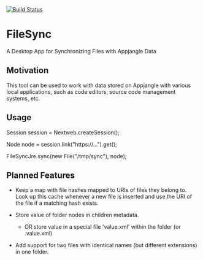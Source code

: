 [![Build Status](https://travis-ci.org/mxro/FileSync.svg?branch=master)](https://travis-ci.org/mxro/FileSync)

FileSync
========

A Desktop App for Synchronizing Files with Appjangle Data

## Motivation

This tool can be used to work with data stored on Appjangle with various local applications, such as code editors, source code management systems, etc. 

## Usage

   Session session = Nextweb.createSession();
   
   Node node = session.link("https://...").get();
   
   FileSyncJre.sync(new File("/tmp/sync"), node);

## Planned Features

- Keep a map with file hashes mapped to URIs of files they belong to. Look up this cache whenever 
a new file is inserted and use the URI of the file if a matching hash exists.

- Store value of folder nodes in children metadata.
 
  - OR store value in a special file 'value.xml' within the folder (or .value.xml)

- Add support for two files with identical names (but different extensions) in one folder.

